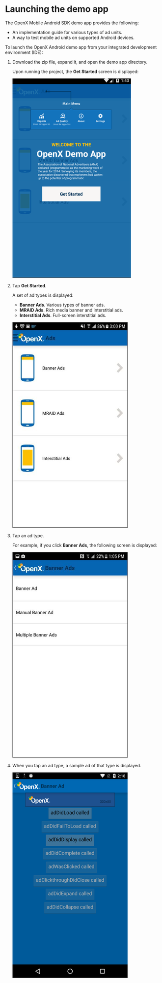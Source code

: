 Launching the demo app
==============================

The OpenX Mobile Android SDK demo app provides the following:

-   An implementation guide for various types of ad units.
-   A way to test mobile ad units on supported Android devices.

To launch the OpenX Android demo app from your integrated development
environment (IDE):

1.  Download the zip file, expand it, and open the demo app directory.

    Upon running the project, the **Get Started** screen is displayed:
    
    ![OpenX intro mobile screen](res/android_sdk_demo_app_get_started.png)
    
2.  Tap **Get Started**.

    A set of ad types is displayed:

    -   **Banner Ads**. Various types of banner ads.
    -   **MRAID Ads**. Rich media banner and interstitial ads.
    -   **Interstitial Ads**. Full-screen interstitial ads.
    
    
    ![OpenX intro mobile screen](res/android_sdk_demo_app_examples.jpeg)
3.  Tap an ad type.

    For example, if you click **Banner Ads**, the following screen is
    displayed:
    
    ![OpenX mobile standard ads screen](res/android_sdk_demo_app_standard_ads.jpg)
4.  When you tap an ad type, a sample ad of that type is displayed.

    ![OpenX mobile login](res/android_sdk_demo_app_parameters.png)
